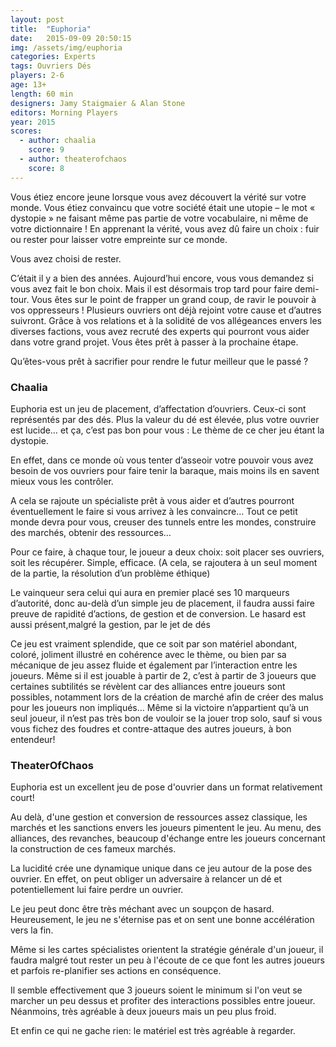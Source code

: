 ```yaml
---
layout: post
title:  "Euphoria"
date:   2015-09-09 20:50:15
img: /assets/img/euphoria
categories: Experts
tags: Ouvriers Dés
players: 2-6
age: 13+
length: 60 min
designers: Jamy Staigmaier & Alan Stone
editors: Morning Players
year: 2015
scores:
  - author: chaalia
    score: 9
  - author: theaterofchaos
    score: 8
---
```


<span>Vous étiez encore jeune lorsque vous avez découvert la vérité sur votre monde. Vous étiez convaincu que votre société était une utopie – le mot « dystopie » ne faisant même pas partie de votre vocabulaire, ni même de votre dictionnaire ! En apprenant la vérité, vous avez dû faire un choix : fuir ou rester pour laisser votre empreinte sur ce monde.</span>

<span>Vous avez choisi de rester.</span>

<span>C’était il y a bien des années. Aujourd’hui encore, vous vous demandez si vous avez fait le bon choix. Mais il est désormais trop tard pour faire demi-tour. Vous êtes sur le point de frapper un grand coup, de ravir le pouvoir à vos oppresseurs ! Plusieurs ouvriers ont déjà rejoint votre cause et d’autres suivront. Grâce à vos relations et à la solidité de vos allégeances envers les diverses factions, vous avez recruté des experts qui pourront vous aider dans votre grand projet. Vous êtes prêt à passer à la prochaine étape.</span>

<span>Qu’êtes-vous prêt à sacrifier pour rendre le futur meilleur que le passé ?</span>

### Chaalia

Euphoria est un jeu de placement, d’affectation d’ouvriers. Ceux-ci sont représentés par des dés. Plus la valeur du dé est élevée, plus votre ouvrier est lucide… et ça, c’est pas bon pour vous : Le thème de ce cher jeu étant la dystopie.

En effet, dans ce monde où vous tenter d’asseoir votre pouvoir vous avez besoin de vos ouvriers pour faire tenir la baraque, mais moins ils en savent mieux vous les contrôler.

A cela se rajoute un spécialiste prêt à vous aider et d’autres pourront éventuellement le faire si vous arrivez à les convaincre…
Tout ce petit monde devra pour vous, creuser des tunnels entre les mondes, construire des marchés, obtenir des ressources…

Pour ce faire, à chaque tour, le joueur a deux choix: soit placer ses ouvriers, soit les récupérer. Simple, efficace. (A cela, se rajoutera à un seul moment de la partie, la résolution d’un problème éthique)

Le vainqueur sera celui qui aura en premier placé ses 10 marqueurs d’autorité, donc au-delà d’un simple jeu de placement, il faudra aussi faire preuve de rapidité d’actions, de gestion et de conversion. Le hasard est aussi présent,malgré la gestion, par le jet de dés

Ce jeu est vraiment splendide, que ce soit par son matériel abondant, coloré, joliment illustré en cohérence avec le thème, ou bien par sa mécanique de jeu assez fluide et également par l’interaction entre les joueurs.
Même si il est jouable à partir de 2, c’est à partir de 3 joueurs que certaines subtilités se révèlent car des alliances entre joueurs sont possibles, notamment lors de la création de marché afin de créer des malus pour les joueurs non impliqués… Même si la victoire n’appartient qu’à un seul joueur, il n’est pas très bon de vouloir se la jouer trop solo, sauf si vous vous fichez des foudres et contre-attaque des autres joueurs, à bon entendeur!

### TheaterOfChaos

Euphoria est un excellent jeu de pose d'ouvrier dans un format relativement court!

Au delà, d'une gestion et conversion de ressources assez classique, les marchés et les sanctions envers les joueurs pimentent le jeu.
Au menu, des alliances, des revanches, beaucoup d'échange entre les joueurs concernant la construction de ces fameux marchés.

La lucidité crée une dynamique unique dans ce jeu autour de la pose des ouvrier. En effet, on peut obliger un adversaire à relancer un dé et potentiellement lui faire perdre un ouvrier.

Le jeu peut donc être très méchant avec un soupçon de hasard. Heureusement, le jeu ne s'éternise pas et on sent une bonne accélération vers la fin.

Même si les cartes spécialistes orientent la stratégie générale d'un joueur, il faudra malgré tout rester un peu à l'écoute de ce que font les autres joueurs et parfois re-planifier ses actions en conséquence.

Il semble effectivement que 3 joueurs soient le minimum si l'on veut se marcher un peu dessus et profiter des interactions possibles entre joueur.
Néanmoins, très agréable à deux joueurs mais un peu plus froid.

Et enfin ce qui ne gache rien: le matériel est très agréable à regarder.
